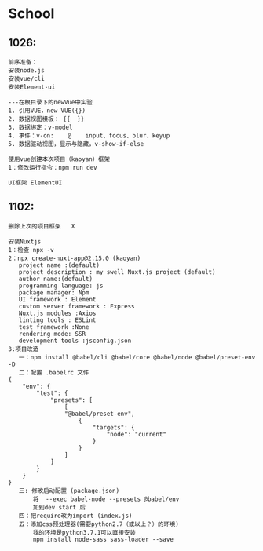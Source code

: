 # School

## 1026:
    前序准备：
    安装node.js
    安装vue/cli
    安装Element-ui

    ---在根目录下的newVue中实验
    1. 引用VUE，new VUE({})
    2. 数据视图模板： {{  }}
    3. 数据绑定：v-model
    4. 事件：v-on:    @    input、focus、blur、keyup
    5. 数据驱动视图，显示与隐藏，v-show-if-else

    使用vue创建本次项目（kaoyan）框架
    1：修改运行指令：npm run dev

    UI框架 ElementUI

## 1102:
    删除上次的项目框架   X

    安装Nuxtjs
    1：检查 npx -v
    2：npx create-nuxt-app@2.15.0 (kaoyan)
       project name :(default)
       project description : my swell Nuxt.js project (default)
       author name:(default)
       programming language: js
       package manager: Npm
       UI framework : Element
       custom server framework : Express
       Nuxt.js modules :Axios
       linting tools : ESLint
       test framework :None
       rendering mode: SSR
       development tools :jsconfig.json
    3:项目改造
       一：npm install @babel/cli @babel/core @babel/node @babel/preset-env -D
       二：配置 .babelrc 文件 
    {
        "env": {
            "test": {
                "presets": [
                    [
                    "@babel/preset-env",
                        {
                            "targets": {
                                "node": "current"
                            }
                        }
                    ]
                ]
            }
        }
    }
       三: 修改启动配置 (package.json)
           将  --exec babel-node --presets @babel/env
           加到dev start 后
       四：把require改为import (index.js)
       五：添加css预处理器(需要python2.7（或以上？）的环境)
           我的环境是python3.7.1可以直接安装
           npm install node-sass sass-loader --save
           
        